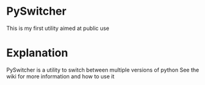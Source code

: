# PySwitcher
This is my first utility aimed at public use
# Explanation
PySwitcher is a utility to switch between multiple versions of python
See the wiki for more information and how to use it

